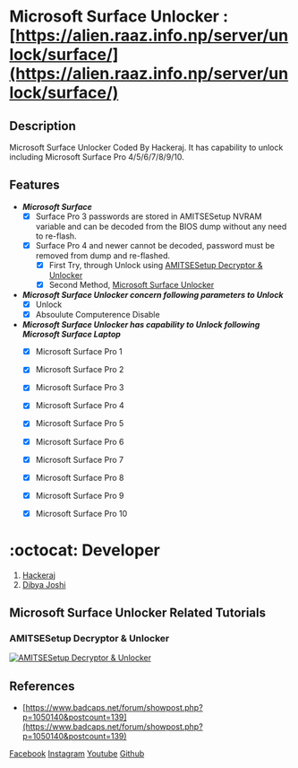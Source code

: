 # Microsoft Surface Unlocker : [https://alien.raaz.info.np/server/unlock/surface/](https://alien.raaz.info.np/server/unlock/surface/)
 
## Description
Microsoft Surface Unlocker Coded By Hackeraj. It has capability to unlock including Microsoft Surface Pro 4/5/6/7/8/9/10.

## Features
- ***Microsoft Surface***
  * [x] Surface Pro 3 passwords are stored in AMITSESetup NVRAM variable and can be decoded from the BIOS dump without any need to re-flash.
  * [x] Surface Pro 4 and newer cannot be decoded, password must be removed from dump and re-flashed.
    * [x] First Try, through Unlock using [AMITSESetup Decryptor & Unlocker](https://alien.raaz.info.np/server/unlock/AMITSESetup/)
    * [x] Second Method, [Microsoft Surface Unlocker](https://alien.raaz.info.np/server/unlock/surface/)
- ***Microsoft Surface Unlocker concern following parameters to Unlock***
  * [x] Unlock
  * [x] Absoulute Computerence Disable
- ***Microsoft Surface Unlocker has capability to Unlock following Microsoft Surface Laptop***
  * [x] Microsoft Surface Pro 1
  * [x] Microsoft Surface Pro 2
  * [x] Microsoft Surface Pro 3
  * [x] Microsoft Surface Pro 4
  * [x] Microsoft Surface Pro 5
  * [x] Microsoft Surface Pro 6
  * [x] Microsoft Surface Pro 7
  * [x] Microsoft Surface Pro 8
  * [x] Microsoft Surface Pro 9
  * [x] Microsoft Surface Pro 10
 

# :octocat: Developer
1. [Hackeraj](https://www.facebook.com/HackerajOfficial/)
2. [Dibya Joshi](https://www.facebook.com/dibya.joshi.99)

## Microsoft Surface Unlocker Related Tutorials
### AMITSESetup Decryptor & Unlocker
  [![AMITSESetup Decryptor & Unlocker](https://img.youtube.com/vi/foQpgeDwkiU/0.jpg)](https://www.youtube.com/watch?v=foQpgeDwkiU&ab_channel=Hackeraj)

## References
- [https://www.badcaps.net/forum/showpost.php?p=1050140&postcount=139](https://www.badcaps.net/forum/showpost.php?p=1050140&postcount=139)

[Facebook](https://www.facebook.com/HackerajOfficial/)
[Instagram](https://www.instagram.com/hackeraj/)
[Youtube](https://www.youtube.com/Hackeraj/)
[Github](https://www.github.com/HackerajOfficial/)
